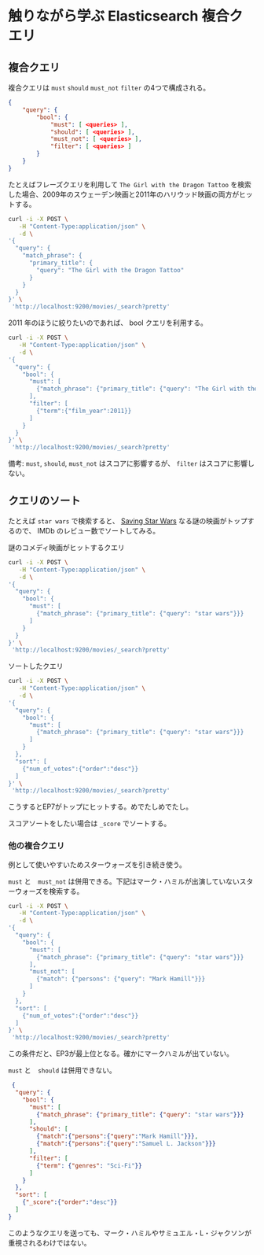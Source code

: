 # 触りながら学ぶ Elasticsearch 複合クエリ

## 複合クエリ

複合クエリは `must` `should` `must_not` `filter` の4つで構成される。

```json
{
    "query": {
        "bool": {
            "must": [ <queries> ],
            "should": [ <queries> ],
            "must_not": [ <queries> ],
            "filter": [ <queries> ]
        }
    }
}
```

たとえばフレーズクエリを利用して `The Girl with the Dragon Tattoo` を検索した場合、2009年のスウェーデン映画と2011年のハリウッド映画の両方がヒットする。

```sh
curl -i -X POST \
   -H "Content-Type:application/json" \
   -d \
'{
  "query": {
    "match_phrase": {
      "primary_title": {
        "query": "The Girl with the Dragon Tattoo"
      }
    }
  }
}' \
 'http://localhost:9200/movies/_search?pretty'
```

2011 年のほうに絞りたいのであれば、 bool クエリを利用する。

```sh
curl -i -X POST \
   -H "Content-Type:application/json" \
   -d \
'{
  "query": {
    "bool": {
      "must": [
        {"match_phrase": {"primary_title": {"query": "The Girl with the Dragon Tattoo"}}}
      ],
      "filter": [
        {"term":{"film_year":2011}}
      ]
    }
  }
}' \
 'http://localhost:9200/movies/_search?pretty'
```

備考: `must`, `should`, `must_not` はスコアに影響するが、 `filter` はスコアに影響しない。

## クエリのソート

たとえば `star wars` で検索すると、 [Saving Star Wars](https://en.wikipedia.org/wiki/Saving_Star_Wars) なる謎の映画がトップするので、 IMDb のレビュー数でソートしてみる。

謎のコメディ映画がヒットするクエリ

```sh
curl -i -X POST \
   -H "Content-Type:application/json" \
   -d \
'{
  "query": {
    "bool": {
      "must": [
        {"match_phrase": {"primary_title": {"query": "star wars"}}}
      ]
    }
  }
}' \
 'http://localhost:9200/movies/_search?pretty'
```

ソートしたクエリ

```sh
curl -i -X POST \
   -H "Content-Type:application/json" \
   -d \
'{
  "query": {
    "bool": {
      "must": [
        {"match_phrase": {"primary_title": {"query": "star wars"}}}
      ]
    }
  },
  "sort": [
    {"num_of_votes":{"order":"desc"}}
  ]
}' \
 'http://localhost:9200/movies/_search?pretty'
```

こうするとEP7がトップにヒットする。めでたしめでたし。

スコアソートをしたい場合は `_score` でソートする。

### 他の複合クエリ

例として使いやすいためスターウォーズを引き続き使う。

`must` と　`must_not` は併用できる。下記はマーク・ハミルが出演していないスターウォーズを検索する。

```sh
curl -i -X POST \
   -H "Content-Type:application/json" \
   -d \
'{
  "query": {
    "bool": {
      "must": [
        {"match_phrase": {"primary_title": {"query": "star wars"}}}
      ],
      "must_not": [
        {"match": {"persons": {"query": "Mark Hamill"}}}
      ]
    }
  },
  "sort": [
    {"num_of_votes":{"order":"desc"}}
  ]
}' \
 'http://localhost:9200/movies/_search?pretty'
```

 この条件だと、EP3が最上位となる。確かにマークハミルが出ていない。

 `must` と　`should` は併用できない。

```json
 {
  "query": {
    "bool": {
      "must": [
        {"match_phrase": {"primary_title": {"query": "star wars"}}}
      ],
      "should": [
        {"match":{"persons":{"query":"Mark Hamill"}}},
        {"match":{"persons":{"query":"Samuel L. Jackson"}}}
      ],
      "filter": [
        {"term": {"genres": "Sci-Fi"}}
      ]
    }
  },
  "sort": [
    {"_score":{"order":"desc"}}
  ]
}
```
このようなクエリを送っても、マーク・ハミルやサミュエル・L・ジャクソンが重視されるわけではない。
